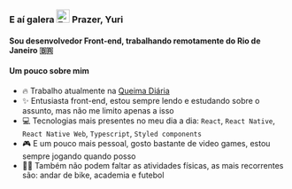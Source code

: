 ### E aí galera <img src="https://user-images.githubusercontent.com/1303154/88677602-1635ba80-d120-11ea-84d8-d263ba5fc3c0.gif" width="24px" height="24px" alt="Emoji balançando a mão"> Prazer, Yuri

#### Sou desenvolvedor Front-end, trabalhando remotamente do Rio de Janeiro 🇧🇷

#### Um pouco sobre mim

- 🔥 Trabalho atualmente na [Queima Diária](https://www.queimadiaria.com/)
- ✨ Entusiasta front-end, estou sempre lendo e estudando sobre o assunto, mas não me limito apenas a isso
- 💻 Tecnologias mais presentes no meu dia a dia: `React`, `React Native`, `React Native Web`, `Typescript`, `Styled components`
- 🎮 E um pouco mais pessoal, gosto bastante de video games, estou sempre jogando quando posso
- 🏋🏻 Também não podem faltar as atividades físicas, as mais recorrentes são: andar de bike, academia e futebol
